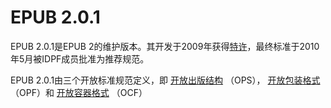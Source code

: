 # EPUB 2.0.1

EPUB 2.0.1是EPUB 2的维护版本。其开发于2009年获得[特许](http://idpf.org/epub/201/wg_charter)，最终标准于2010年5月被IDPF成员批准为推荐规范。

EPUB 2.0.1由三个开放标准规范定义，即 [开放出版结构](/20/spec/OPS_2.0.1_draft.htm) （OPS）， [开放包装格式](/20/spec/OPF_2.0.1_draft.htm) （OPF）和 [开放容器格式](http://www.idpf.org/doc_library/epub/OCF_2.0.1_draft.doc) （OCF）
